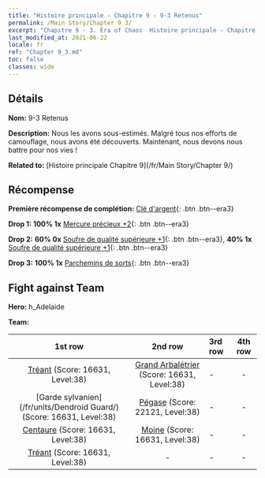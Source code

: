 ```yaml
---
title: "Histoire principale - Chapitre 9 - 9-3 Retenus"
permalink: /Main Story/Chapter 9_3/
excerpt: "Chapitre 9 - 3. Era of Chaos  Histoire principale - Chapitre 9_3. 9-3 Retenus"
last_modified_at: 2021-06-22
locale: fr
ref: "Chapter 9_3.md"
toc: false
classes: wide
---
```


## Détails

 **Nom:** 9-3 Retenus

 **Description:** Nous les avons sous-estimés. Malgré tous nos efforts de camouflage, nous avons été découverts. Maintenant, nous devons nous battre pour nos vies !

 **Related to:** [Histoire principale Chapitre 9](/fr/Main Story/Chapter 9/)

## Récompense

 **Première récompense de complétion:** [Clé d'argent](/ItemsFR/con_693/){: .btn .btn--era3}

 **Drop 1:** **100% 1x** [Mercure précieux +2](/ItemsFR/mat_28/){: .btn .btn--era3}

 **Drop 2:** **60% 0x** [Soufre de qualité supérieure +1](/ItemsFR/mat_22/){: .btn .btn--era3}, **40% 1x** [Soufre de qualité supérieure +1](/ItemsFR/mat_22/){: .btn .btn--era3}

 **Drop 3:** **100% 1x** [Parchemins de sorts](/ItemsFR/con_694/){: .btn .btn--era3}


## Fight against Team
 **Hero:** h_Adelaide

 **Team:**


  | 1st row | 2nd row | 3rd row | 4th row |
  |:----:|:----:|:----|:----:|
  | [Tréant](/fr/units/Treant/) (Score: 16631, Level:38)  | [Grand Arbalétrier](/fr/units/Marksman/) (Score: 16631, Level:38)  | - | - |
  | [Garde sylvanien](/fr/units/Dendroid Guard/) (Score: 16631, Level:38)  | [Pégase](/fr/units/Pegasus/) (Score: 22121, Level:38)  | - | - |
  | [Centaure](/fr/units/Centaur/) (Score: 16631, Level:38)  | [Moine](/fr/units/Monk/) (Score: 16631, Level:38)  | - | - |
  | [Tréant](/fr/units/Treant/) (Score: 16631, Level:38)  | - | - | - |


